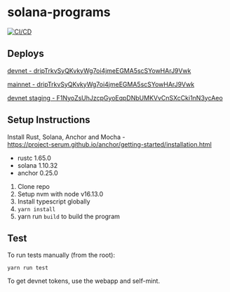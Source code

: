 # solana-programs

[![CI/CD](https://github.com/dcaf-labs/drip-program/actions/workflows/ci_cd.yml/badge.svg)](https://github.com/dcaf-labs/drip-program/actions/workflows/ci_cd.yml)

## Deploys

[devnet - dripTrkvSyQKvkyWg7oi4jmeEGMA5scSYowHArJ9Vwk](https://explorer.solana.com/address/dripTrkvSyQKvkyWg7oi4jmeEGMA5scSYowHArJ9Vwk?cluster=devnet)

[mainnet - dripTrkvSyQKvkyWg7oi4jmeEGMA5scSYowHArJ9Vwk](https://explorer.solana.com/address/dripTrkvSyQKvkyWg7oi4jmeEGMA5scSYowHArJ9Vwk?cluster=devnet)

[devnet staging - F1NyoZsUhJzcpGyoEqpDNbUMKVvCnSXcCki1nN3ycAeo](https://explorer.solana.com/address/F1NyoZsUhJzcpGyoEqpDNbUMKVvCnSXcCki1nN3ycAeo?cluster=devnet)

## Setup Instructions

Install Rust, Solana, Anchor and Mocha - <br>
https://project-serum.github.io/anchor/getting-started/installation.html

- rustc 1.65.0
- solana 1.10.32
- anchor 0.25.0

1. Clone repo
2. Setup nvm with node v16.13.0
3. Install typescript globally
4. `yarn install`
5. yarn run `build` to build the program

## Test

To run tests manually (from the root):

`yarn run test`

To get devnet tokens, use the webapp and self-mint.

